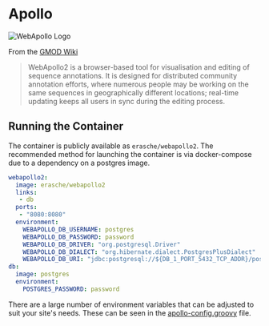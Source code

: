 # Apollo

![WebApollo Logo](http://gmod.org/mediawiki/images/thumb/4/4a/WebApolloLogo.png/400px-WebApolloLogo.png)

From the [GMOD Wiki](http://gmod.org/wiki/WebApollo)

> WebApollo2 is a browser-based tool for visualisation and editing of sequence
> annotations. It is designed for distributed community annotation efforts,
> where numerous people may be working on the same sequences in geographically
> different locations; real-time updating keeps all users in sync during the
> editing process.

## Running the Container

The container is publicly available as `erasche/webapollo2`. The recommended
method for launching the container is via docker-compose due to a dependency
on a postgres image.

```yaml
webapollo2:
  image: erasche/webapollo2
  links:
   - db
  ports:
   - "8080:8080"
  environment:
    WEBAPOLLO_DB_USERNAME: postgres
    WEBAPOLLO_DB_PASSWORD: password
    WEBAPOLLO_DB_DRIVER: "org.postgresql.Driver"
    WEBAPOLLO_DB_DIALECT: "org.hibernate.dialect.PostgresPlusDialect"
    WEBAPOLLO_DB_URI: "jdbc:postgresql://${DB_1_PORT_5432_TCP_ADDR}/postgres"
db:
  image: postgres
  environment:
    POSTGRES_PASSWORD: password

```

There are a large number of environment variables that can be adjusted to
suit your site's needs. These can be seen in the
[apollo-config.groovy](https://github.com/GMOD/Apollo/blob/master/sample-docker-apollo-config.groovy)
file.
